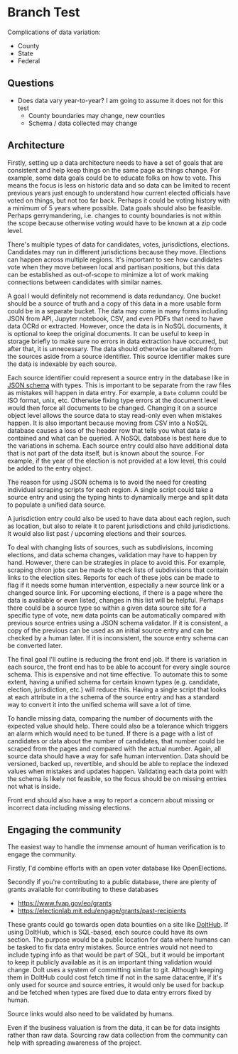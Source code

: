 # Branch Test

Complications of data variation:

* County
* State
* Federal

## Questions

* Does data vary year-to-year? I am going to assume it does not for this test
    * County boundaries may change, new counties
    * Schema / data collected may change

## Architecture

Firstly, setting up a data architecture needs to have a set of goals that are consistent and help keep things on the same page as things change. For example, some data goals could be to educate folks on how to vote. This means the focus is less on historic data and so data can be limited to recent previous years just enough to understand how current elected officials have voted on things, but not too far back. Perhaps it could be voting history with a minimum of 5 years where possible. Data goals should also be feasible. Perhaps gerrymandering, i.e. changes to county boundaries is not within the scope because otherwise voting would have to be known at a zip code level.

There's multiple types of data for candidates, votes, jurisdictions, elections. Candidates may run in different jurisdictions because they move. Elections can happen across multiple regions. It's important to see how candidates vote when they move between local and partisan positions, but this data can be established as out-of-scope to minimize a lot of work making connections between candidates with similar names.

A goal I would definitely not recommend is data redundancy. One bucket should be a source of truth and a copy of this data in a more usable form could be in a separate bucket. The data may come in many forms including JSON from API, Jupyter notebook, CSV, and even PDFs that need to have data OCRd or extracted. However, once the data is in NoSQL documents, it is optional to keep the original documents. It can be useful to keep in storage briefly to make sure no errors in data extraction have occurred, but after that, it is unnecessary. The data should otherwise be unaltered from the sources aside from a source identifier. This source identifier makes sure the data is indexable by each source.

Each source identifier could represent a source entry in the database like in [JSON schema](https://json-schema.org/) with types. This is important to be separate from the raw files as mistakes will happen in data entry. For example, a `Date` column could be ISO format, unix, etc. Otherwise fixing type errors at the document level would then force all documents to be changed. Changing it on a source object level allows the source data to stay read-only even when mistakes happen. It is also important because moving from CSV into a NoSQL database causes a loss of the header row that tells you what data is contained and what can be queried. A NoSQL database is best here due to the variations in schema. Each source entry could also have additional data that is not part of the data itself, but is known about the source. For example, if the year of the election is not provided at a low level, this could be added to the entry object.

The reason for using JSON schema is to avoid the need for creating individual scraping scripts for each region. A single script could take a source entry and using the typing hints to dynamically merge and split data to populate a unified data source.

A jurisdiction entry could also be used to have data about each region, such as location, but also to relate it to parent jurisdictions and child jurisdictions. It would also list past / upcoming elections and their sources.

To deal with changing lists of sources, such as subdivisions, incoming elections, and data schema changes, validation may have to happen by hand. However, there can be strategies in place to avoid this. For example, scraping chron jobs can be made to check lists of subdivisions that contain links to the election sites. Reports for each of these jobs can be made to flag if it needs some human intervention, especially a new source link or a changed source link. For upcoming elections, if there is a page where the data is available or even listed, changes in this list will be helpful. Perhaps there could be a source type so within a given data source site for a specific type of vote, new data points can be automatically compared with previous source entries using a JSON schema validator. If it is consistent, a copy of the previous can be used as an initial source entry and can be checked by a human later. If it is inconsistent, the source entry schema can be converted later. 

The final goal I'll outline is reducing the front end job. If there is variation in each source, the front end has to be able to account for every single source schema. This is expensive and not time effective. To automate this to some extent, having a unified schema for certain known types (e.g. candidate, election, jurisdiction, etc.) will reduce this. Having a single script that looks at each attribute in a the schema of the source entry and has a standard way to convert it into the unified schema will save a lot of time.

To handle missing data, comparing the number of documents with the expected value should help. There could also be a tolerance which triggers an alarm which would need to be tuned. If there is a page with a list of candidates or data about the number of candidates, that number could be scraped from the pages and compared with the actual number. Again, all source data should have a way for safe human intervention. Data should be versioned, backed up, revertible, and should be able to replace the indexed values when mistakes and updates happen. Validating each data point with the schema is likely not feasible, so the focus should be on missing entries not what is inside.

Front end should also have a way to report a concern about missing or incorrect data including missing elections. 

## Engaging the community

The easiest way to handle the immense amount of human verification is to engage the community.

Firstly, I'd combine efforts with an open voter database like OpenElections.

Secondly if you're contributing to a public database, there are plenty of grants available for contributing to these databases

* https://www.fvap.gov/eo/grants
* https://electionlab.mit.edu/engage/grants/past-recipients

These grants could go towards open data bounties on a site like [DoltHub](https://www.dolthub.com/bounties). If using DoltHub, which is SQL-based, each source could have its own section. The purpose would be a public location for data where humans can be tasked to fix data entry mistakes. Source entries would not need to include typing info as that would be part of SQL, but it would be important to keep it publicly available as it is an important thing validation would change. Dolt uses a system of committing similar to git. Although keeping them in DoltHub could cost fetch time if not in the same datacentre, if it's only used for source and source entries, it would only be used for backup and be fetched when types are fixed due to data entry errors fixed by human.

Source links would also need to be validated by humans.

Even if the business valuation is from the data, it can be for data insights rather than raw data. Sourcing raw data collection from the community can help with spreading awareness of the project.
